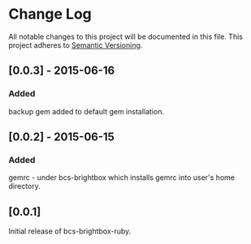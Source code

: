 # Change Log
All notable changes to this project will be documented in this file.
This project adheres to [Semantic Versioning](http://semver.org/).

## [0.0.3] -  2015-06-16
### Added
backup gem added to default gem installation.

## [0.0.2] -  2015-06-15
### Added
gemrc - under bcs-brightbox which installs gemrc into user's home directory.

## [0.0.1]

Initial release of bcs-brightbox-ruby.
